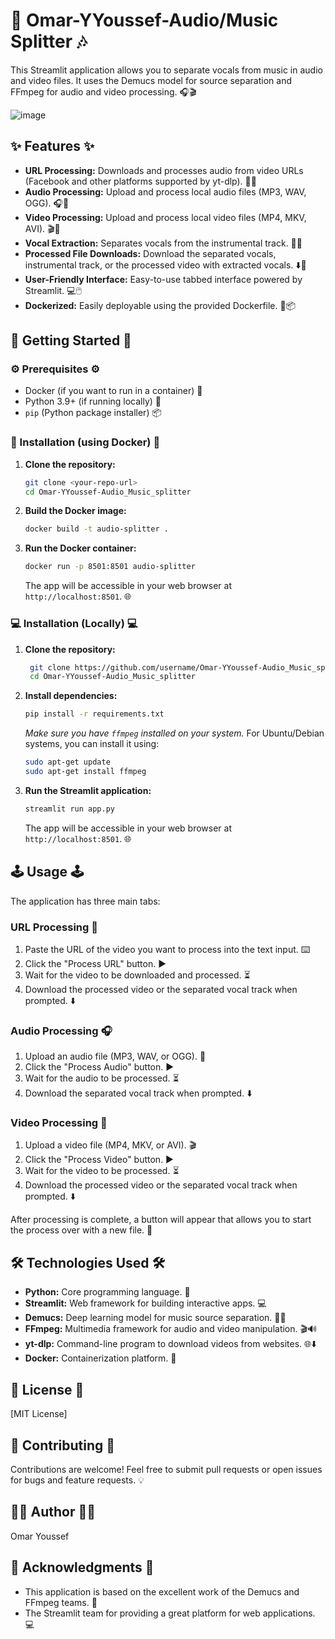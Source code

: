# 🎵 Omar-YYoussef-Audio/Music Splitter 🎶

This Streamlit application allows you to separate vocals from music in audio and video files. It uses the Demucs model for source separation and FFmpeg for audio and video processing. 🎧🎬

![image](https://github.com/user-attachments/assets/d2095eb1-472f-4aa9-9d8b-466eb59deaeb)


## ✨ Features ✨

*   **URL Processing:** Downloads and processes audio from video URLs (Facebook and other platforms supported by yt-dlp). 🔗🌐
*   **Audio Processing:** Upload and process local audio files (MP3, WAV, OGG). 🎧📂
*   **Video Processing:** Upload and process local video files (MP4, MKV, AVI). 🎬🎥
*   **Vocal Extraction:** Separates vocals from the instrumental track. 🎤🎼
*   **Processed File Downloads:** Download the separated vocals, instrumental track, or the processed video with extracted vocals. ⬇️💾
*   **User-Friendly Interface:** Easy-to-use tabbed interface powered by Streamlit. 💻🖱️
*   **Dockerized:** Easily deployable using the provided Dockerfile. 🐳📦

## 🚀 Getting Started 🚀

### ⚙️ Prerequisites ⚙️

*   Docker (if you want to run in a container) 🐳
*   Python 3.9+ (if running locally) 🐍
*   `pip` (Python package installer) 📦

### 🐳 Installation (using Docker) 🐳

1.  **Clone the repository:**
    ```bash
    git clone <your-repo-url>
    cd Omar-YYoussef-Audio_Music_splitter
    ```

2.  **Build the Docker image:**
    ```bash
    docker build -t audio-splitter .
    ```

3.  **Run the Docker container:**
    ```bash
    docker run -p 8501:8501 audio-splitter
    ```

    The app will be accessible in your web browser at `http://localhost:8501`. 🌐

### 💻 Installation (Locally) 💻

1.  **Clone the repository:**
    ```bash
     git clone https://github.com/username/Omar-YYoussef-Audio_Music_splitter.git
     cd Omar-YYoussef-Audio_Music_splitter
    ```

2.  **Install dependencies:**
    ```bash
    pip install -r requirements.txt
    ```
    *Make sure you have `ffmpeg` installed on your system.* For Ubuntu/Debian systems, you can install it using:
      ```bash
      sudo apt-get update
      sudo apt-get install ffmpeg
      ```
3.  **Run the Streamlit application:**
    ```bash
    streamlit run app.py
    ```
    The app will be accessible in your web browser at `http://localhost:8501`. 🌐

## 🕹️ Usage 🕹️

The application has three main tabs:

### URL Processing 🔗

1.  Paste the URL of the video you want to process into the text input. ⌨️
2.  Click the "Process URL" button. ▶️
3.  Wait for the video to be downloaded and processed. ⏳
4.  Download the processed video or the separated vocal track when prompted. ⬇️

### Audio Processing 🎧

1.  Upload an audio file (MP3, WAV, or OGG). 📂
2.  Click the "Process Audio" button. ▶️
3.  Wait for the audio to be processed. ⏳
4.  Download the separated vocal track when prompted. ⬇️

### Video Processing 🎥

1.  Upload a video file (MP4, MKV, or AVI). 🎬
2.  Click the "Process Video" button. ▶️
3.  Wait for the video to be processed. ⏳
4.  Download the processed video or the separated vocal track when prompted. ⬇️

After processing is complete, a button will appear that allows you to start the process over with a new file. 🔄


## 🛠️ Technologies Used 🛠️

*   **Python:** Core programming language. 🐍
*   **Streamlit:** Web framework for building interactive apps. 💻
*   **Demucs:** Deep learning model for music source separation. 🧠🎶
*   **FFmpeg:** Multimedia framework for audio and video manipulation. 🎬🔊
*   **yt-dlp:** Command-line program to download videos from websites. 🌐⬇️
*   **Docker:** Containerization platform. 🐳

## 📝 License 📝

[MIT License]

## 🤝 Contributing 🤝

Contributions are welcome! Feel free to submit pull requests or open issues for bugs and feature requests. 💡

## 👨‍💻 Author 👨‍💻

Omar Youssef

## 🙏 Acknowledgments 🙏

*   This application is based on the excellent work of the Demucs and FFmpeg teams. 👏
*   The Streamlit team for providing a great platform for web applications. 💻
